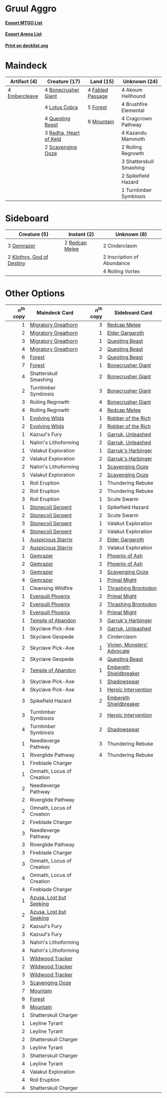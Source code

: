 # Gruul Aggro

#### [Export MTGO List](../collection/Gruul%20Aggro/Gruul%20Aggro.txt)
#### [Export Arena List](../collection/Gruul%20Aggro/Gruul%20Aggro_arena.txt)
#### [Print on decklist.org](http://decklist.org/?deckmain=4%09Akoum%20Hellhound%0A4%09Bonecrusher%20Giant%0A4%09Brushfire%20Elemental%0A4%09Cragcrown%20Pathway%0A4%09Embercleave%0A4%09Fabled%20Passage%0A5%09Forest%0A4%09Kazandu%20Mammoth%0A4%09Lotus%20Cobra%0A6%09Mountain%0A4%09Questing%20Beast%0A3%09Radha,%20Heart%20of%20Keld%0A2%09Roiling%20Regrowth%0A2%09Scavenging%20Ooze%0A3%09Shatterskull%20Smashing%0A2%09Spikefield%20Hazard%0A1%09Turntimber%20Symbiosis&deckside=2%09Cinderclasm%0A3%09Gemrazer%0A2%09Inscription%20of%20Abundance%0A2%09Klothys,%20God%20of%20Destiny%0A2%09Redcap%20Melee%0A4%09Roiling%20Vortex)
# Maindeck

|                                      Artifact (4)                                      |                                          Creature (17)                                          |                                         Land (15)                                         |     Unknown (24)      |
|----------------------------------------------------------------------------------------|-------------------------------------------------------------------------------------------------|-------------------------------------------------------------------------------------------|-----------------------|
|4 [Embercleave](http://gatherer.wizards.com/Pages/Card/Details.aspx?multiverseid=473082)|4 [Bonecrusher Giant](http://gatherer.wizards.com/Pages/Card/Details.aspx?multiverseid=473077)   |4 [Fabled Passage](http://gatherer.wizards.com/Pages/Card/Details.aspx?multiverseid=473206)|4 Akoum Hellhound      |
|                                                                                        |4 [Lotus Cobra](http://gatherer.wizards.com/Pages/Card/Details.aspx?multiverseid=438740)         |5 [Forest](http://gatherer.wizards.com/Pages/Card/Details.aspx?multiverseid=439860)        |4 Brushfire Elemental  |
|                                                                                        |4 [Questing Beast](http://gatherer.wizards.com/Pages/Card/Details.aspx?multiverseid=473133)      |6 [Mountain](http://gatherer.wizards.com/Pages/Card/Details.aspx?multiverseid=439859)      |4 Cragcrown Pathway    |
|                                                                                        |3 [Radha, Heart of Keld](http://gatherer.wizards.com/Pages/Card/Details.aspx?multiverseid=485547)|                                                                                           |4 Kazandu Mammoth      |
|                                                                                        |2 [Scavenging Ooze](http://gatherer.wizards.com/Pages/Card/Details.aspx?multiverseid=420783)     |                                                                                           |2 Roiling Regrowth     |
|                                                                                        |                                                                                                 |                                                                                           |3 Shatterskull Smashing|
|                                                                                        |                                                                                                 |                                                                                           |2 Spikefield Hazard    |
|                                                                                        |                                                                                                 |                                                                                           |1 Turntimber Symbiosis |


# Sideboard

|                                            Creature (5)                                            |                                       Instant (2)                                       |       Unknown (8)        |
|----------------------------------------------------------------------------------------------------|-----------------------------------------------------------------------------------------|--------------------------|
|3 [Gemrazer](http://gatherer.wizards.com/Pages/Card/Details.aspx?multiverseid=479675)               |2 [Redcap Melee](http://gatherer.wizards.com/Pages/Card/Details.aspx?multiverseid=473097)|2 Cinderclasm             |
|2 [Klothys, God of Destiny](http://gatherer.wizards.com/Pages/Card/Details.aspx?multiverseid=476471)|                                                                                         |2 Inscription of Abundance|
|                                                                                                    |                                                                                         |4 Roiling Vortex          |


# Other Options

|*n*<sup>th</sup> copy|                                          Maindeck Card                                           |*n*<sup>th</sup> copy|                                           Sideboard Card                                            |
|--------------------:|--------------------------------------------------------------------------------------------------|--------------------:|-----------------------------------------------------------------------------------------------------|
|                    1|[Migratory Greathorn](http://gatherer.wizards.com/Pages/Card/Details.aspx?multiverseid=479685)    |                    3|[Redcap Melee](http://gatherer.wizards.com/Pages/Card/Details.aspx?multiverseid=473097)              |
|                    2|[Migratory Greathorn](http://gatherer.wizards.com/Pages/Card/Details.aspx?multiverseid=479685)    |                    1|[Elder Gargaroth](http://gatherer.wizards.com/Pages/Card/Details.aspx?multiverseid=485502)           |
|                    3|[Migratory Greathorn](http://gatherer.wizards.com/Pages/Card/Details.aspx?multiverseid=479685)    |                    1|[Questing Beast](http://gatherer.wizards.com/Pages/Card/Details.aspx?multiverseid=473133)            |
|                    4|[Migratory Greathorn](http://gatherer.wizards.com/Pages/Card/Details.aspx?multiverseid=479685)    |                    2|[Questing Beast](http://gatherer.wizards.com/Pages/Card/Details.aspx?multiverseid=473133)            |
|                    6|[Forest](http://gatherer.wizards.com/Pages/Card/Details.aspx?multiverseid=439860)                 |                    3|[Questing Beast](http://gatherer.wizards.com/Pages/Card/Details.aspx?multiverseid=473133)            |
|                    7|[Forest](http://gatherer.wizards.com/Pages/Card/Details.aspx?multiverseid=439860)                 |                    1|[Bonecrusher Giant](http://gatherer.wizards.com/Pages/Card/Details.aspx?multiverseid=473077)         |
|                    4|Shatterskull Smashing                                                                             |                    2|[Bonecrusher Giant](http://gatherer.wizards.com/Pages/Card/Details.aspx?multiverseid=473077)         |
|                    2|Turntimber Symbiosis                                                                              |                    3|[Bonecrusher Giant](http://gatherer.wizards.com/Pages/Card/Details.aspx?multiverseid=473077)         |
|                    3|Roiling Regrowth                                                                                  |                    4|[Bonecrusher Giant](http://gatherer.wizards.com/Pages/Card/Details.aspx?multiverseid=473077)         |
|                    4|Roiling Regrowth                                                                                  |                    4|[Redcap Melee](http://gatherer.wizards.com/Pages/Card/Details.aspx?multiverseid=473097)              |
|                    1|[Evolving Wilds](http://gatherer.wizards.com/Pages/Card/Details.aspx?multiverseid=426944)         |                    1|[Robber of the Rich](http://gatherer.wizards.com/Pages/Card/Details.aspx?multiverseid=473100)        |
|                    2|[Evolving Wilds](http://gatherer.wizards.com/Pages/Card/Details.aspx?multiverseid=426944)         |                    2|[Robber of the Rich](http://gatherer.wizards.com/Pages/Card/Details.aspx?multiverseid=473100)        |
|                    1|Kazuul's Fury                                                                                     |                    1|[Garruk, Unleashed](http://gatherer.wizards.com/Pages/Card/Details.aspx?multiverseid=485506)         |
|                    1|Nahiri's Lithoforming                                                                             |                    2|[Garruk, Unleashed](http://gatherer.wizards.com/Pages/Card/Details.aspx?multiverseid=485506)         |
|                    1|Valakut Exploration                                                                               |                    1|[Garruk's Harbinger](http://gatherer.wizards.com/Pages/Card/Details.aspx?multiverseid=485508)        |
|                    2|Valakut Exploration                                                                               |                    2|[Garruk's Harbinger](http://gatherer.wizards.com/Pages/Card/Details.aspx?multiverseid=485508)        |
|                    2|Nahiri's Lithoforming                                                                             |                    1|[Scavenging Ooze](http://gatherer.wizards.com/Pages/Card/Details.aspx?multiverseid=420783)           |
|                    3|Valakut Exploration                                                                               |                    2|[Scavenging Ooze](http://gatherer.wizards.com/Pages/Card/Details.aspx?multiverseid=420783)           |
|                    1|Roil Eruption                                                                                     |                    1|Thundering Rebuke                                                                                    |
|                    2|Roil Eruption                                                                                     |                    2|Thundering Rebuke                                                                                    |
|                    3|Roil Eruption                                                                                     |                    1|Scute Swarm                                                                                          |
|                    1|[Stonecoil Serpent](http://gatherer.wizards.com/Pages/Card/Details.aspx?multiverseid=473197)      |                    1|Spikefield Hazard                                                                                    |
|                    2|[Stonecoil Serpent](http://gatherer.wizards.com/Pages/Card/Details.aspx?multiverseid=473197)      |                    2|Scute Swarm                                                                                          |
|                    3|[Stonecoil Serpent](http://gatherer.wizards.com/Pages/Card/Details.aspx?multiverseid=473197)      |                    1|Valakut Exploration                                                                                  |
|                    4|[Stonecoil Serpent](http://gatherer.wizards.com/Pages/Card/Details.aspx?multiverseid=473197)      |                    2|Valakut Exploration                                                                                  |
|                    1|[Auspicious Starrix](http://gatherer.wizards.com/Pages/Card/Details.aspx?multiverseid=479664)     |                    2|[Elder Gargaroth](http://gatherer.wizards.com/Pages/Card/Details.aspx?multiverseid=485502)           |
|                    2|[Auspicious Starrix](http://gatherer.wizards.com/Pages/Card/Details.aspx?multiverseid=479664)     |                    3|Valakut Exploration                                                                                  |
|                    1|[Gemrazer](http://gatherer.wizards.com/Pages/Card/Details.aspx?multiverseid=479675)               |                    1|[Phoenix of Ash](http://gatherer.wizards.com/Pages/Card/Details.aspx?multiverseid=476399)            |
|                    2|[Gemrazer](http://gatherer.wizards.com/Pages/Card/Details.aspx?multiverseid=479675)               |                    2|[Phoenix of Ash](http://gatherer.wizards.com/Pages/Card/Details.aspx?multiverseid=476399)            |
|                    3|[Gemrazer](http://gatherer.wizards.com/Pages/Card/Details.aspx?multiverseid=479675)               |                    3|[Scavenging Ooze](http://gatherer.wizards.com/Pages/Card/Details.aspx?multiverseid=420783)           |
|                    4|[Gemrazer](http://gatherer.wizards.com/Pages/Card/Details.aspx?multiverseid=479675)               |                    1|[Primal Might](http://gatherer.wizards.com/Pages/Card/Details.aspx?multiverseid=485520)              |
|                    1|Cleansing Wildfire                                                                                |                    1|[Thrashing Brontodon](http://gatherer.wizards.com/Pages/Card/Details.aspx?multiverseid=456570)       |
|                    1|[Everquill Phoenix](http://gatherer.wizards.com/Pages/Card/Details.aspx?multiverseid=479634)      |                    2|[Primal Might](http://gatherer.wizards.com/Pages/Card/Details.aspx?multiverseid=485520)              |
|                    2|[Everquill Phoenix](http://gatherer.wizards.com/Pages/Card/Details.aspx?multiverseid=479634)      |                    2|[Thrashing Brontodon](http://gatherer.wizards.com/Pages/Card/Details.aspx?multiverseid=456570)       |
|                    3|[Everquill Phoenix](http://gatherer.wizards.com/Pages/Card/Details.aspx?multiverseid=479634)      |                    3|[Primal Might](http://gatherer.wizards.com/Pages/Card/Details.aspx?multiverseid=485520)              |
|                    1|[Temple of Abandon](http://gatherer.wizards.com/Pages/Card/Details.aspx?multiverseid=373711)      |                    3|[Garruk's Harbinger](http://gatherer.wizards.com/Pages/Card/Details.aspx?multiverseid=485508)        |
|                    1|Skyclave Pick-Axe                                                                                 |                    3|[Garruk, Unleashed](http://gatherer.wizards.com/Pages/Card/Details.aspx?multiverseid=485506)         |
|                    1|Skyclave Geopede                                                                                  |                    3|Cinderclasm                                                                                          |
|                    2|Skyclave Pick-Axe                                                                                 |                    1|[Vivien, Monsters' Advocate](http://gatherer.wizards.com/Pages/Card/Details.aspx?multiverseid=479695)|
|                    2|Skyclave Geopede                                                                                  |                    4|[Questing Beast](http://gatherer.wizards.com/Pages/Card/Details.aspx?multiverseid=473133)            |
|                    2|[Temple of Abandon](http://gatherer.wizards.com/Pages/Card/Details.aspx?multiverseid=373711)      |                    1|[Embereth Shieldbreaker](http://gatherer.wizards.com/Pages/Card/Details.aspx?multiverseid=473084)    |
|                    3|Skyclave Pick-Axe                                                                                 |                    1|[Shadowspear](http://gatherer.wizards.com/Pages/Card/Details.aspx?multiverseid=476487)               |
|                    4|Skyclave Pick-Axe                                                                                 |                    1|[Heroic Intervention](http://gatherer.wizards.com/Pages/Card/Details.aspx?multiverseid=423776)       |
|                    3|Spikefield Hazard                                                                                 |                    2|[Embereth Shieldbreaker](http://gatherer.wizards.com/Pages/Card/Details.aspx?multiverseid=473084)    |
|                    3|Turntimber Symbiosis                                                                              |                    2|[Heroic Intervention](http://gatherer.wizards.com/Pages/Card/Details.aspx?multiverseid=423776)       |
|                    4|Turntimber Symbiosis                                                                              |                    2|[Shadowspear](http://gatherer.wizards.com/Pages/Card/Details.aspx?multiverseid=476487)               |
|                    1|Needleverge Pathway                                                                               |                    3|Thundering Rebuke                                                                                    |
|                    1|Riverglide Pathway                                                                                |                    4|Thundering Rebuke                                                                                    |
|                    1|Fireblade Charger                                                                                 |                     |                                                                                                     |
|                    1|Omnath, Locus of Creation                                                                         |                     |                                                                                                     |
|                    2|Needleverge Pathway                                                                               |                     |                                                                                                     |
|                    2|Riverglide Pathway                                                                                |                     |                                                                                                     |
|                    2|Omnath, Locus of Creation                                                                         |                     |                                                                                                     |
|                    2|Fireblade Charger                                                                                 |                     |                                                                                                     |
|                    3|Needleverge Pathway                                                                               |                     |                                                                                                     |
|                    3|Riverglide Pathway                                                                                |                     |                                                                                                     |
|                    3|Fireblade Charger                                                                                 |                     |                                                                                                     |
|                    3|Omnath, Locus of Creation                                                                         |                     |                                                                                                     |
|                    4|Omnath, Locus of Creation                                                                         |                     |                                                                                                     |
|                    4|Fireblade Charger                                                                                 |                     |                                                                                                     |
|                    1|[Azusa, Lost but Seeking](http://gatherer.wizards.com/Pages/Card/Details.aspx?multiverseid=442150)|                     |                                                                                                     |
|                    2|[Azusa, Lost but Seeking](http://gatherer.wizards.com/Pages/Card/Details.aspx?multiverseid=442150)|                     |                                                                                                     |
|                    2|Kazuul's Fury                                                                                     |                     |                                                                                                     |
|                    3|Kazuul's Fury                                                                                     |                     |                                                                                                     |
|                    3|Nahiri's Lithoforming                                                                             |                     |                                                                                                     |
|                    4|Nahiri's Lithoforming                                                                             |                     |                                                                                                     |
|                    1|[Wildwood Tracker](http://gatherer.wizards.com/Pages/Card/Details.aspx?multiverseid=473145)       |                     |                                                                                                     |
|                    2|[Wildwood Tracker](http://gatherer.wizards.com/Pages/Card/Details.aspx?multiverseid=473145)       |                     |                                                                                                     |
|                    3|[Wildwood Tracker](http://gatherer.wizards.com/Pages/Card/Details.aspx?multiverseid=473145)       |                     |                                                                                                     |
|                    3|[Scavenging Ooze](http://gatherer.wizards.com/Pages/Card/Details.aspx?multiverseid=420783)        |                     |                                                                                                     |
|                    7|[Mountain](http://gatherer.wizards.com/Pages/Card/Details.aspx?multiverseid=439859)               |                     |                                                                                                     |
|                    8|[Forest](http://gatherer.wizards.com/Pages/Card/Details.aspx?multiverseid=439860)                 |                     |                                                                                                     |
|                    8|[Mountain](http://gatherer.wizards.com/Pages/Card/Details.aspx?multiverseid=439859)               |                     |                                                                                                     |
|                    1|Shatterskull Charger                                                                              |                     |                                                                                                     |
|                    1|Leyline Tyrant                                                                                    |                     |                                                                                                     |
|                    2|Leyline Tyrant                                                                                    |                     |                                                                                                     |
|                    2|Shatterskull Charger                                                                              |                     |                                                                                                     |
|                    3|Leyline Tyrant                                                                                    |                     |                                                                                                     |
|                    3|Shatterskull Charger                                                                              |                     |                                                                                                     |
|                    4|Leyline Tyrant                                                                                    |                     |                                                                                                     |
|                    4|Valakut Exploration                                                                               |                     |                                                                                                     |
|                    4|Roil Eruption                                                                                     |                     |                                                                                                     |
|                    4|Shatterskull Charger                                                                              |                     |                                                                                                     |

